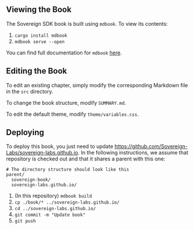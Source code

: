 ## Viewing the Book

The Sovereign SDK book is built using `mdbook`. To view its contents:

1. `cargo install mdbook`
2. `mdbook serve --open`

You can find full documentation for `mdbook` [here](https://rust-lang.github.io/mdBook/).

## Editing the Book

To edit an existing chapter, simply modify the corresponding Markdown file in the `src` directory.

To change the book structure, modify `SUMMARY.md`.

To edit the default theme, modify `theme/variables.css`.

## Deploying

To deploy this book, you just need to update https://github.com/Sovereign-Labs/sovereign-labs.github.io. In the
following instructions, we assume that repository is checked out and that it shares a parent with this one:
```ascii
# The directory structure should look like this
parent/
  sovereign-book/
  sovereign-labs.github.io/
```
1. (In this repository) `mdbook build`
2. `cp ./book/* ../sovereign-labs.github.io/`
3. `cd ../sovereign-labs.github.io/`
4. `git commit -m "Update book"`
5. `git push`
